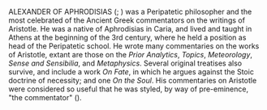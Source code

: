 ALEXANDER OF APHRODISIAS (; ) was a Peripatetic philosopher and the most celebrated of the Ancient Greek commentators on the writings of Aristotle. He was a native of Aphrodisias in Caria, and lived and taught in Athens at the beginning of the 3rd century, where he held a position as head of the Peripatetic school. He wrote many commentaries on the works of Aristotle, extant are those on the _Prior Analytics_, _Topics_, _Meteorology_, _Sense and Sensibilia_, and _Metaphysics_. Several original treatises also survive, and include a work _On Fate_, in which he argues against the Stoic doctrine of necessity; and one _On the Soul_. His commentaries on Aristotle were considered so useful that he was styled, by way of pre-eminence, "the commentator" ().
